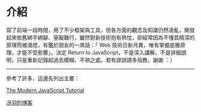 # 介紹

寫了前端一段時間，用了不少框架與工具，但各方面的觀念及知識仍然凌亂，開發起來依舊綁手綁腳、窒礙難行，雖然對新技術抱有熱忱，卻經常因為不懂其精深的原理而被澆熄，有鑑於朋友的一席話：「 Web 技術日新月異，唯有掌握底層原理，才能不受影響」，決定 Return to JavaScript，不是深入講解、不是詳細說明，只是重新記錄起過去模糊、不熟之處。若有謬誤請多指教，謝謝 ：）

---

參考了許多，這邊先列出主要：

[The Modern JavaScript Tutorial](https://javascript.info/)

[冴羽的博客](https://github.com/mqyqingfeng/Blog)

